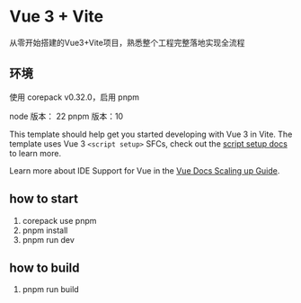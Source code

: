 # Vue 3 + Vite

从零开始搭建的Vue3+Vite项目，熟悉整个工程完整落地实现全流程

## 环境

使用 corepack v0.32.0，启用 pnpm

node 版本： 22
pnpm 版本：10

This template should help get you started developing with Vue 3 in Vite. The template uses Vue 3 `<script setup>` SFCs, check out the [script setup docs](https://v3.vuejs.org/api/sfc-script-setup.html#sfc-script-setup) to learn more.

Learn more about IDE Support for Vue in the [Vue Docs Scaling up Guide](https://vuejs.org/guide/scaling-up/tooling.html#ide-support).

## how to start
1. corepack use pnpm
2. pnpm install
3. pnpm run dev

## how to build

1. pnpm run build
